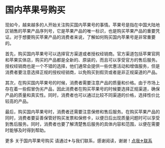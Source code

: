# 国内苹果号购买

现如今，越来越多的人开始关注购买国内苹果号的事情。苹果号是指在中国大陆地区销售的苹果产品序列号，它是苹果产品的唯一标识，也是购买苹果产品的重要凭证。对于想要购买苹果产品的消费者来说，了解如何购买国内苹果号是非常重要的。

首先，购买国内苹果号可以选择官方渠道或者授权经销商。官方渠道包括苹果官网和苹果实体店，购买的产品都是全新的、原装的，而且可以享受官方的售后服务。授权经销商也是一个不错的选择，他们通常会提供一些优惠活动和增值服务，但是消费者要注意选择正规的授权经销商，以免购买到假货或者是非正规渠道的产品。

其次，在购买国内苹果号的时候，消费者需要注意产品的质量和价格。由于市场上存在着一些假冒伪劣产品，因此消费者在购买苹果号的时候要选择正规渠道，确保产品的质量和真实性。同时，消费者也可以通过比较不同渠道的价格，选择性价比较高的产品。

最后，购买国内苹果号时，消费者还需要注意保修和售后服务。在购买苹果产品的同时，消费者要妥善保管好购买发票和保修卡，以便日后出现质量问题时可以享受到售后服务。同时，消费者也要了解清楚售后服务的具体内容和范围，以便在需要时能够及时得到帮助。

更多 关于国内苹果号购买 请通过✈与我们联系，感谢阅读，谢谢！[点我✈联系](https://w.k02.cc)